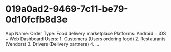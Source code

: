 # 019a0ad2-9469-7c11-be79-0d10fcfb8d3e
App Name: Order Type: Food delivery marketplace Platforms: Android + iOS + Web Dashboard Users:  1. Customers (Users ordering food)   2. Restaurants (Vendors)   3. Drivers (Delivery partners)   4. ...
